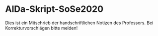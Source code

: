 # AlDa-Skript-SoSe2020
Dies ist ein Mitschrieb der handschriftlichen Notizen des Professors. Bei Korrekturvorschlägen bitte melden!
